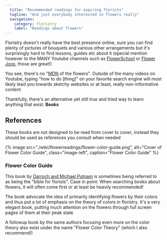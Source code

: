```yaml
---
  title: "Recommended readings for aspiring florists"
  tagline: "And just everybody interested in flowers really"
  navigation:
    category: floristry
    label: "Readings about flowers"
---
```


Floristry doesn't really have the best presence online, sure you can find plenty of pictures of bouquets and various other arrangements but it's surprisingly hard to find lessons, guides etc about it (special mention however to the MANY Youtube channels such as [FlowerSchool](https://www.youtube.com/user/FlowerSchool/videos) or [Flower Joos](https://www.youtube.com/c/FlowerJoos/videos), those are great!)

You see, there's no "[MDN](https://developer.mozilla.org/en-US/) of the flowers". Outside of the many videos on Youtube, typing "how to do [thing]" on your favorite search engine will most likely lead you towards sketchy websites or at least, really non-informative content

Thankfully, there's an alternative yet still true and tried way to learn anything that exist: **Books**

## References

These books are not designed to be read from cover to cover, instead they should be used as references you consult when needed

{% image src="./wiki/flowerreadings/flower-color-guide.png", alt="Cover of Flower Color Guide", class="image-left", caption="Flower Color Guide" %}

### Flower Color Guide

This book by [Darroch and Michael Putnam](https://putnamflowers.com/) is sometimes being referred to as being the "bible for florists". Case in point: When searching books about flowers, it will often come first or at least be heavily recommended!

The book advocate the idea of primarily identifying flowers by their colors and thus put a lot of emphasis on the theory of colors in floristry. It's a very elegant book, putting much attention on the flowers through full screen pages of them at their peak state

A followup book by the same authors focusing even more on the color theory also exist under the name "Flower Color Theory" (which I also recommend!)

